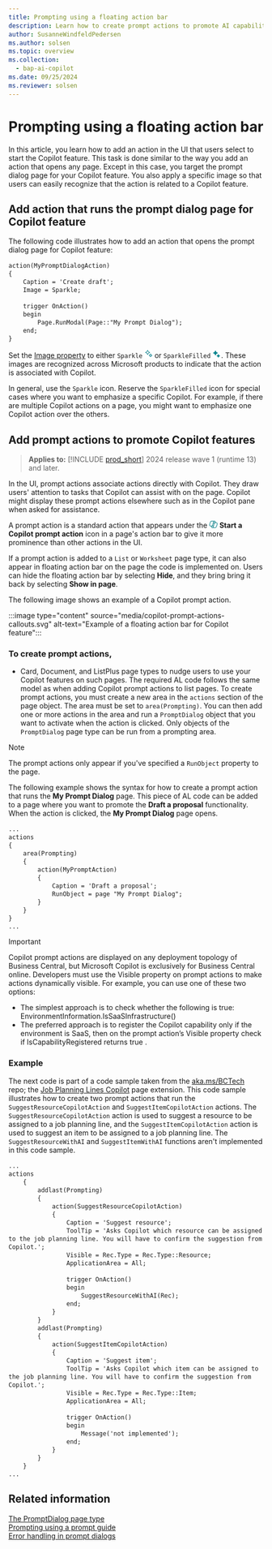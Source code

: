 ```yaml
---
title: Prompting using a floating action bar
description: Learn how to create prompt actions to promote AI capabilities in Business Central.
author: SusanneWindfeldPedersen
ms.author: solsen
ms.topic: overview
ms.collection:
  - bap-ai-copilot
ms.date: 09/25/2024
ms.reviewer: solsen
---
```


# Prompting using a floating action bar

In this article, you learn how to add an action in the UI that users select to start the Copilot feature. This task is done similar to the way you add an action that opens any page. Except in this case, you target the prompt dialog page for your Copilot feature. You also apply a specific image so that users can easily recognize that the action is related to a Copilot feature.

## Add action that runs the prompt dialog page for Copilot feature

The following code illustrates how to add an action that opens the prompt dialog page for Copilot feature:  

```al
action(MyPromptDialogAction)
{
    Caption = 'Create draft';
    Image = Sparkle;

    trigger OnAction()
    begin
        Page.RunModal(Page::"My Prompt Dialog");
    end;
}
```

Set the [Image property](properties/devenv-image-property.md) to either `Sparkle` ![Shows the Copilot sparkle icon](media/copilot-sparkle.png)
or `SparkleFilled` ![Shows the Copilot sparkle filled icon](media/copilot-sparkle-filled.png). These images are recognized across Microsoft products to indicate that the action is associated with Copilot.

In general, use the `Sparkle` icon. Reserve the `SparkleFilled` icon for special cases where you want to emphasize a specific Copilot. For example, if there are multiple Copilot actions on a page, you might want to emphasize one Copilot action over the others.  

## Add prompt actions to promote Copilot features

> **Applies to:** [!INCLUDE [prod_short](includes/prod_short.md)] 2024 release wave 1 (runtime 13) and later.

In the UI, prompt actions associate actions directly with Copilot. They draw users' attention to tasks that Copilot can assist with on the page. Copilot might display these prompt actions elsewhere such as in the Copilot pane when asked for assistance.

A prompt action is a standard action that appears under the ![Shows the Copilot action icon icon](media/promptdialog-copilot-action-icon.png) **Start a Copilot prompt action** icon in a page's action bar to give it more prominence than other actions in the UI. 

If a prompt action is added to a `List` or `Worksheet` page type, it can also appear in floating action bar on the page the code is implemented on.  Users can hide the floating action bar by selecting **Hide**, and they bring bring it back by selecting **Show in page**.

The following image shows an example of a Copilot prompt action.

:::image type="content" source="media/copilot-prompt-actions-callouts.svg" alt-text="Example of a floating action bar for Copilot feature":::

### To create prompt actions, 
-  Card, Document, and ListPlus page types to nudge users to use your Copilot features on such pages. The required AL code follows the same model as when adding Copilot prompt actions to list pages.
To create prompt actions, you must create a new area in the `actions` section of the page object. The area must be set to `area(Prompting)`. You can then add one or more actions in the area and run a `PromptDialog` object that you want to activate when the action is clicked. Only objects of the `PromptDialog` page type can be run from a prompting area.

> [!NOTE]
> The prompt actions only appear if you've specified a `RunObject` property to the page.

The following example shows the syntax for how to create a prompt action that runs the **My Prompt Dialog** page. This piece of AL code can be added to a page where you want to promote the **Draft a proposal** functionality. When the action is clicked, the **My Prompt Dialog** page opens.

```al
...
actions
{
    area(Prompting)
    {
        action(MyPromptAction)
        {
            Caption = 'Draft a proposal';
            RunObject = page "My Prompt Dialog";
        }
    }
}
...
```


> [!IMPORTANT]
> Copilot prompt actions are displayed on any deployment topology of Business Central, but Microsoft Copilot is exclusively for Business Central online. Developers must use the Visible property on prompt actions to make actions dynamically visible. For example, you can use one of these two options:
- The simplest approach is to check whether the following is true:  EnvironmentInformation.IsSaaSInfrastructure()
- The preferred approach is to register the Copilot capability only if the environment is SaaS,  then on the prompt action’s Visible property check if IsCapabilityRegistered returns true .

### Example

The next code is part of a code sample taken from the [aka.ms/BCTech](https://aka.ms/BCTech) repo; the [Job Planning Lines Copilot](https://github.com/microsoft/BCTech/blob/master/samples/AzureOpenAI/Advanced_SuggestJob/SuggestResource/JobPlanningLinesCopilot.PageExt.al) page extension. This code sample illustrates how to create two prompt actions that run the `SuggestResourceCopilotAction` and `SuggestItemCopilotAction` actions. The `SuggestResourceCopilotAction` action is used to suggest a resource to be assigned to a job planning line, and the `SuggestItemCopilotAction` action is used to suggest an item to be assigned to a job planning line. The `SuggestResourceWithAI` and `SuggestItemWithAI` functions aren't implemented in this code sample. 

```al
...
actions
    {
        addlast(Prompting)
        {
            action(SuggestResourceCopilotAction)
            {
                Caption = 'Suggest resource';
                ToolTip = 'Asks Copilot which resource can be assigned to the job planning line. You will have to confirm the suggestion from Copilot.';
                Visible = Rec.Type = Rec.Type::Resource;
                ApplicationArea = All;

                trigger OnAction()
                begin
                    SuggestResourceWithAI(Rec);
                end;
            }
        }
        addlast(Prompting)
        {
            action(SuggestItemCopilotAction)
            {
                Caption = 'Suggest item';
                ToolTip = 'Asks Copilot which item can be assigned to the job planning line. You will have to confirm the suggestion from Copilot.';
                Visible = Rec.Type = Rec.Type::Item;
                ApplicationArea = All;

                trigger OnAction()
                begin
                    Message('not implemented');
                end;
            }
        }
    }
...
```

## Related information

[The PromptDialog page type](devenv-page-type-promptdialog.md)  
[Prompting using a prompt guide](devenv-page-promptguide.md)  
[Error handling in prompt dialogs](devenv-page-prompt-error-handling.md)